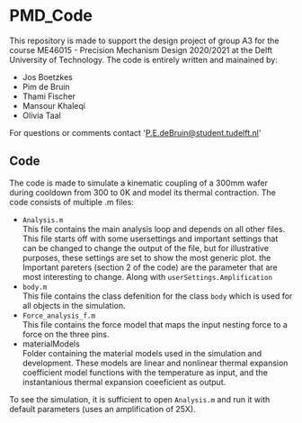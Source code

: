 # PMD_Code
This repository is made to support the design project of group A3 for the course ME46015 - Precision Mechanism Design 2020/2021 at the Delft University of Technology. 
The code is entirely written and mainained by: 

  + Jos Boetzkes 
  + Pim de Bruin 
  + Thami Fischer  
  + Mansour Khaleqi  
  + Olivia Taal  

For questions or comments contact 'P.E.deBruin@student.tudelft.nl'

## Code
  The code is made to simulate a kinematic coupling of a 300mm wafer during cooldown from 300 to 0K and model its thermal contraction.
  The code consists of multiple .m files:
    
  + `Analysis.m`  
  This file contains the main analysis loop and depends on all other files. This file starts off with some usersettings and important settings that can be changed to     change the 
  output of the file, but for illustrative purposes, these settings are set to show the most generic plot. the Important pareters (section 2 of the code) are the parameter that
  are most interesting to change. Along with `userSettings.Amplification` 
  + `body.m`  
  This file contains the class defenition for the class `body` which is used for all objects in the simulation. 
  + `Force_analysis_f.m`  
  This file contains the force model that maps the input nesting force to a force on the three pins. 
  + materialModels  
   Folder containing the material models used in the simulation and development. These models are linear and nonlinear thermal expansion coefficient model functions with the temperature as input, and the instantanious thermal expansion coeeficient as output. 
  
  To see the simulation, it is sufficient to open `Analysis.m` and run it with default parameters (uses an amplification of 25X).  
